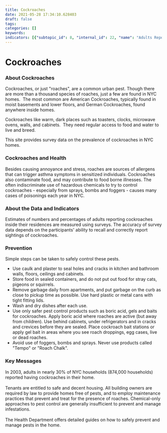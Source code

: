 ```yaml
---
title: Cockroaches
date: 2021-05-28 17:34:10.628403
draft: false
tags: 
categories: []
keywords: 
indicators: [{"subtopic_id": 8, "internal_id": 22, "name": "Adults Reporting Cockroaches in the Home", "URL": "https://a816-dohbesp.nyc.gov/IndicatorPublic/VisualizationData.aspx?id=22,719b87,8,Summarize"}, {"subtopic_id": 8, "internal_id": 2393, "name": "Children living in homes with cockroaches (ages 0-13 years)", "URL": "https://a816-dohbesp.nyc.gov/IndicatorPublic/VisualizationData.aspx?id=2393,719b87,8,Summarize"}, {"subtopic_id": 8, "internal_id": 107, "name": "Homes with Cockroaches", "URL": "https://a816-dohbesp.nyc.gov/IndicatorPublic/VisualizationData.aspx?id=107,719b87,8,Summarize"}]
---
```

# Cockroaches
<h3>About Cockroaches</h3>
<p>Cockroaches, or just "roaches", are a common urban pest. Though there are more than a thousand species of roaches, just a few are found in NYC homes.&nbsp; The most common are American Cockroaches, typically found in moist basements and lower floors, and German Cockroaches, found anywhere inside homes.</p>
<p>Cockroaches like warm, dark places such as toasters, clocks, microwave ovens, walls, and cabinets.&nbsp; They need regular access to food and water to live and breed.</p>
<p>This site provides survey data on the prevalence of cockroaches in NYC homes.&nbsp;&nbsp;</p>
<h3>Cockroaches and Health</h3>
<p>Besides causing annoyance and stress, roaches are sources of allergens that can trigger asthma symptoms in sensitized individuals. Cockroaches also contaminate food, and may contribute to food borne illnesses. The often indiscriminate use of hazardous chemicals to try to control cockroaches - especially from sprays, bombs and foggers - causes many cases of poisonings each year in NYC.</p>
<h3>About the Data and Indicators</h3>
<p>Estimates of numbers and percentages of adults reporting cockroaches inside their residences are measured using surveys. The accuracy of survey data depends on the participants' ability to recall and correctly report sightings of cockroaches.</p>
<h3>Prevention</h3>
<p>Simple steps can be taken to safely control these pests.</p>
<ul>
<li>Use caulk and plaster to seal holes and cracks in kitchen and bathroom walls, floors, ceilings and cabinets.</li>
<li>Store food in sealed containers, and do not put out food for stray cats, pigeons or squirrels.</li>
<li>Remove garbage daily from apartments, and put garbage on the curb as close to pickup time as possible. Use hard plastic or metal cans with tight fitting lids.</li>
<li>Wash and dry dishes after each use.</li>
<li>Use only safer pest control products such as boric acid, gels and baits for cockroaches. Apply boric acid where roaches are active (but away from children). Use behind cabinets, under refrigerators and in cracks and crevices before they are sealed. Place cockroach bait stations or apply gel bait in areas where you see roach droppings, egg cases, live or dead roaches.</li>
<li>Avoid use of foggers, bombs and sprays. Never use products called "Tempo" or "Roach Chalk".</li>
</ul>
<h3>Key Messages</h3>
<p>In 2003, adults in nearly 30% of NYC households (874,000 households) reported having cockroaches in their home.<br /><br />Tenants are entitled to safe and decent housing. All building owners are required by law to provide homes free of pests, and to employ maintenance practices that prevent and treat for the presence of roaches. Chemical-only approaches to pest control are generally insufficient to prevent and manage infestations. <br /><br />The Health Department offers detailed guides on how to safely prevent and manage pests in the home.</p>
